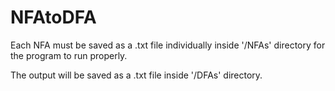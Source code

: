# NFAtoDFA
Each NFA must be saved as a .txt file individually inside '/NFAs' directory for the program to run properly.

The output will be saved as a .txt file inside '/DFAs' directory.